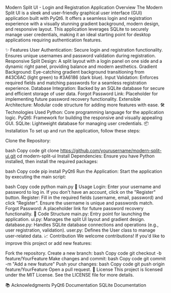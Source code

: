Modern Split UI - Login and Registration Application
Overview
The Modern Split UI is a sleek and user-friendly graphical user interface (GUI) application built with PyQt6. It offers a seamless login and registration experience with a visually stunning gradient background, modern design, and responsive layout. This application leverages SQLite to securely manage user credentials, making it an ideal starting point for desktop applications requiring authentication features.

✨ Features
User Authentication:
Secure login and registration functionality.
Ensures unique usernames and password validation during registration.
Responsive Split Design:
A split layout with a login panel on one side and a dynamic right panel, providing balance and modern aesthetics.
Gradient Background:
Eye-catching gradient background transitioning from #43C6AC (light green) to #3A6186 (dark blue).
Input Validation:
Enforces required fields and matching passwords for a seamless registration experience.
Database Integration:
Backed by an SQLite database for secure and efficient storage of user data.
Forgot Password Link:
Placeholder for implementing future password recovery functionality.
Extensible Architecture:
Modular code structure for adding more features with ease.
🛠️ Technologies Used
Python: Core programming language for the application logic.
PyQt6: Framework for building the responsive and visually appealing GUI.
SQLite: Lightweight database for managing user credentials.
📦 Installation
To set up and run the application, follow these steps:

Clone the Repository:

bash
Copy code
git clone https://github.com/yourusername/modern-split-ui.git
cd modern-split-ui
Install Dependencies: Ensure you have Python installed, then install the required packages:

bash
Copy code
pip install PyQt6
Run the Application: Start the application by executing the main script:

bash
Copy code
python main.py
🚀 Usage
Login:
Enter your username and password to log in.
If you don't have an account, click on the "Register" button.
Register:
Fill in the required fields (username, email, password) and click "Register".
Ensure the username is unique and passwords match.
Forgot Password:
A placeholder link for future password recovery functionality.
📂 Code Structure
main.py: Entry point for launching the application.
ui.py: Manages the split UI layout and gradient design.
database.py: Handles SQLite database connections and operations (e.g., user registration, validation).
user.py: Defines the User class to manage user-related data.
📈 Contribution
We welcome contributions! If you'd like to improve this project or add new features:

Fork the repository.
Create a new branch:
bash
Copy code
git checkout -b feature/YourFeature
Make changes and commit:
bash
Copy code
git commit -m "Add a new feature"
Push your changes:
bash
Copy code
git push origin feature/YourFeature
Open a pull request.
📜 License
This project is licensed under the MIT License. See the LICENSE file for more details.

📚 Acknowledgments
PyQt6 Documentation
SQLite Documentation
